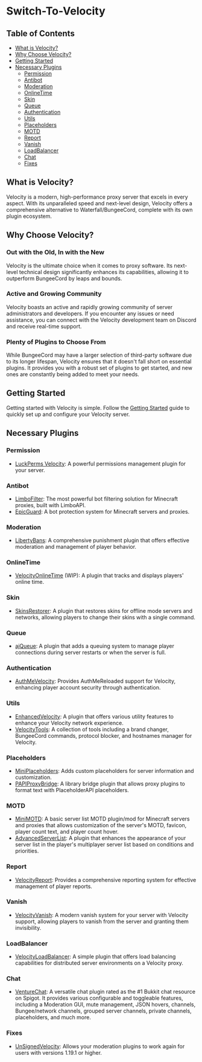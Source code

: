 # Switch-To-Velocity

## Table of Contents
- [What is Velocity?](#what-is-velocity)
- [Why Choose Velocity?](#why-choose-velocity)
- [Getting Started](#getting-started)
- [Necessary Plugins](#necessary-plugins)
  - [Permission](#permission)
  - [Antibot](#antibot)
  - [Moderation](#moderation)
  - [OnlineTime](#onlinetime)
  - [Skin](#skin)
  - [Queue](#queue)
  - [Authentication](#authentication)
  - [Utils](#utils)
  - [Placeholders](#placeholders)
  - [MOTD](#motd)
  - [Report](#report)
  - [Vanish](#vanish)
  - [LoadBalancer](#loadbalancer)
  - [Chat](#chat)
  - [Fixes](#fixes)

## What is Velocity?
Velocity is a modern, high-performance proxy server that excels in every aspect. With its unparalleled speed and next-level design, Velocity offers a comprehensive alternative to Waterfall/BungeeCord, complete with its own plugin ecosystem.

## Why Choose Velocity?
### Out with the Old, In with the New
Velocity is the ultimate choice when it comes to proxy software. Its next-level technical design significantly enhances its capabilities, allowing it to outperform BungeeCord by leaps and bounds.

### Active and Growing Community
Velocity boasts an active and rapidly growing community of server administrators and developers. If you encounter any issues or need assistance, you can connect with the Velocity development team on Discord and receive real-time support.

### Plenty of Plugins to Choose From
While BungeeCord may have a larger selection of third-party software due to its longer lifespan, Velocity ensures that it doesn't fall short on essential plugins. It provides you with a robust set of plugins to get started, and new ones are constantly being added to meet your needs.

## Getting Started
Getting started with Velocity is simple. Follow the [Getting Started](https://docs.papermc.io/velocity/getting-started) guide to quickly set up and configure your Velocity server.

## Necessary Plugins

### Permission
- [LuckPerms Velocity](https://luckperms.net/download): A powerful permissions management plugin for your server.

### Antibot
- [LimboFilter](https://github.com/Elytrium/LimboFilter/releases): The most powerful bot filtering solution for Minecraft proxies, built with LimboAPI.
- [EpicGuard](https://modrinth.com/plugin/epicguard): A bot protection system for Minecraft servers and proxies.

### Moderation
- [LibertyBans](https://modrinth.com/plugin/libertybans): A comprehensive punishment plugin that offers effective moderation and management of player behavior.

### OnlineTime
- [VelocityOnlineTime](https://modrinth.com/plugin/velocityvanish) (WIP): A plugin that tracks and displays players' online time.

### Skin
- [SkinsRestorer](https://www.spigotmc.org/resources/skinsrestorer.2124/): A plugin that restores skins for offline mode servers and networks, allowing players to change their skins with a single command.

### Queue
- [ajQueue](https://modrinth.com/plugin/ajqueue): A plugin that adds a queuing system to manage player connections during server restarts or when the server is full.

### Authentication
- [AuthMeVelocity](https://modrinth.com/plugin/authmevelocity): Provides AuthMeReloaded support for Velocity, enhancing player account security through authentication.

### Utils
- [EnhancedVelocity](https://modrinth.com/plugin/enhancedvelocity): A plugin that offers various utility features to enhance your Velocity network experience.
- [VelocityTools](https://modrinth.com/plugin/velocitytools): A collection of tools including a brand changer, BungeeCord commands, protocol blocker, and hostnames manager for Velocity.

### Placeholders
- [MiniPlaceholders](https://modrinth.com/plugin/miniplaceholders): Adds custom placeholders for server information and customization.
- [PAPIProxyBridge](https://modrinth.com/plugin/papiproxybridge): A library bridge plugin that allows proxy plugins to format text with PlaceholderAPI placeholders.

### MOTD
- [MiniMOTD](https://modrinth.com/mod/minimotd): A basic server list MOTD plugin/mod for Minecraft servers and proxies that allows customization of the server's MOTD, favicon, player count text, and player count hover.
- [AdvancedServerList](https://modrinth.com/plugin/advancedserverlist): A plugin that enhances the appearance of your server list in the player's multiplayer server list based on conditions and priorities.

### Report
- [VelocityReport](https://modrinth.com/plugin/velocityreport): Provides a comprehensive reporting system for effective management of player reports.

### Vanish
- [VelocityVanish](https://modrinth.com/plugin/velocityvanish): A modern vanish system for your server with Velocity support, allowing players to vanish from the server and granting them invisibility.

### LoadBalancer
- [VelocityLoadBalancer](https://github.com/bhopahk/VelocityLoadBalancer): A simple plugin that offers load balancing capabilities for distributed server environments on a Velocity proxy.

### Chat
- [VentureChat](https://www.spigotmc.org/resources/venturechat.771/): A versatile chat plugin rated as the #1 Bukkit chat resource on Spigot. It provides various configurable and toggleable features, including a Moderation GUI, mute management, JSON hovers, channels, Bungee/network channels, grouped server channels, private channels, placeholders, and much more.

### Fixes
- [UnSignedVelocity](https://modrinth.com/plugin/unsignedvelocity): Allows your moderation plugins to work again for users with versions 1.19.1 or higher.
